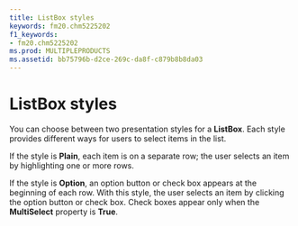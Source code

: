```yaml
---
title: ListBox styles
keywords: fm20.chm5225202
f1_keywords:
- fm20.chm5225202
ms.prod: MULTIPLEPRODUCTS
ms.assetid: bb75796b-d2ce-269c-da8f-c879b8b8da03
---
```



# ListBox styles

You can choose between two presentation styles for a  **ListBox**. Each style provides different ways for users to select items in the list.

If the style is  **Plain**, each item is on a separate row; the user selects an item by highlighting one or more rows.

If the style is  **Option**, an option button or check box appears at the beginning of each row. With this style, the user selects an item by clicking the option button or check box. Check boxes appear only when the **MultiSelect** property is **True**.


